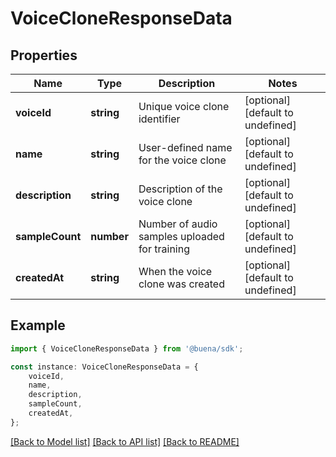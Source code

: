 # VoiceCloneResponseData


## Properties

Name | Type | Description | Notes
------------ | ------------- | ------------- | -------------
**voiceId** | **string** | Unique voice clone identifier | [optional] [default to undefined]
**name** | **string** | User-defined name for the voice clone | [optional] [default to undefined]
**description** | **string** | Description of the voice clone | [optional] [default to undefined]
**sampleCount** | **number** | Number of audio samples uploaded for training | [optional] [default to undefined]
**createdAt** | **string** | When the voice clone was created | [optional] [default to undefined]

## Example

```typescript
import { VoiceCloneResponseData } from '@buena/sdk';

const instance: VoiceCloneResponseData = {
    voiceId,
    name,
    description,
    sampleCount,
    createdAt,
};
```

[[Back to Model list]](../README.md#documentation-for-models) [[Back to API list]](../README.md#documentation-for-api-endpoints) [[Back to README]](../README.md)
